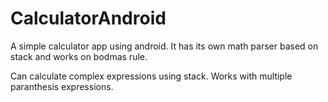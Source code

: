 # CalculatorAndroid
A simple calculator app using android. It has its own math parser based on stack and works on bodmas rule.

Can calculate complex expressions using stack. Works with multiple paranthesis expressions.
